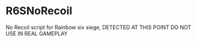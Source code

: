 # R6SNoRecoil
No Recoil script for Rainbow six siege, DETECTED AT THIS POINT DO NOT USE IN REAL GAMEPLAY
